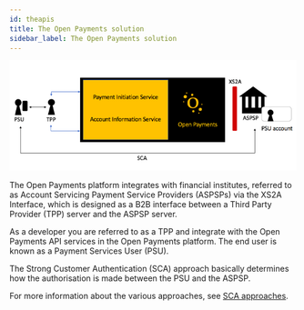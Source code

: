 ```yaml
---
id: theapis
title: The Open Payments solution
sidebar_label: The Open Payments solution
---
```

![Flow](img/open.png)

The Open Payments platform integrates with financial institutes, referred to as Account Servicing Payment Service Providers (ASPSPs) via the XS2A Interface, which is designed as a B2B interface between a Third Party Provider (TPP) server and the ASPSP server.

As a developer you are referred to as a TPP and integrate with the Open Payments API services in the Open Payments platform. The end user is known as a Payment Services User (PSU).

The Strong Customer Authentication (SCA) approach basically determines how the authorisation is made between the PSU and the ASPSP. 

For more information about the various approaches, see [SCA approaches](sca.md).
